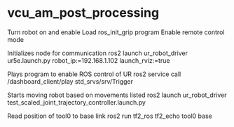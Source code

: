 # vcu_am_post_processing
Turn robot on and enable
Load ros_init_grip program
Enable remote control mode

Initializes node for communication
ros2 launch ur_robot_driver ur5e.launch.py robot_ip:=192.168.1.102 launch_rviz:=true

Plays program to enable ROS control of UR
ros2 service call /dashboard_client/play std_srvs/srv/Trigger

Starts moving robot based on movements listed 
ros2 launch ur_robot_driver test_scaled_joint_trajectory_controller.launch.py

Read position of tool0 to base link
ros2 run tf2_ros tf2_echo tool0 base
